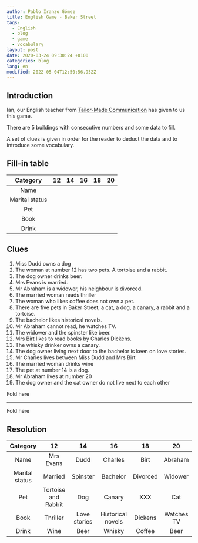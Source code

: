 ```yaml
---
author: Pablo Iranzo Gómez
title: English Game - Baker Street
tags:
  - English
  - blog
  - game
  - vocabulary
layout: post
date: 2020-03-24 09:30:24 +0100
categories: blog
lang: en
modified: 2022-05-04T12:50:56.952Z
---
```


## Introduction

Ian, our English teacher from [Tailor-Made Communication](https://www.linkedin.com/in/ian-pinhey-85553116/) has given to us this game.

There are 5 buildings with consecutive numbers and some data to fill.

A set of clues is given in order for the reader to deduct the data and to introduce some vocabulary.

## Fill-in table

|    Category    | 12  | 14  | 16  | 18  | 20  |
| :------------: | :-: | :-: | :-: | :-: | :-: |
|      Name      |     |     |     |     |     |
| Marital status |     |     |     |     |     |
|      Pet       |     |     |     |     |     |
|      Book      |     |     |     |     |     |
|     Drink      |     |     |     |     |     |

## Clues

1. Miss Dudd owns a dog
1. The woman at number 12 has two pets. A tortoise and a rabbit.
1. The dog owner drinks beer.
1. Mrs Evans is married.
1. Mr Abraham is a widower, his neighbour is divorced.
1. The married woman reads thriller
1. The woman who likes coffee does not own a pet.
1. There are five pets in Baker Street, a cat, a dog, a canary, a rabbit and a tortoise.
1. The bachelor likes historical novels.
1. Mr Abraham cannot read, he watches TV.
1. The widower and the spinster like beer.
1. Mrs Birt likes to read books by Charles Dickens.
1. The whisky drinker owns a canary.
1. The dog owner living next door to the bachelor is keen on love stories.
1. Mr Charles lives between Miss Dudd and Mrs Birt
1. The married woman drinks wine
1. The pet at number 14 is a dog.
1. Mr Abraham lives at number 20
1. The dog owner and the cat owner do not live next to each other

Fold here

<hr>
Fold here

## Resolution

|    Category    |         12          |      14      |        16         |    18    |     20     |
| :------------: | :-----------------: | :----------: | :---------------: | :------: | :--------: |
|      Name      |      Mrs Evans      |     Dudd     |      Charles      |   Birt   |  Abraham   |
| Marital status |       Married       |   Spinster   |     Bachelor      | Divorced |  Widower   |
|      Pet       | Tortoise and Rabbit |     Dog      |      Canary       |   XXX    |    Cat     |
|      Book      |      Thriller       | Love stories | Historical novels | Dickens  | Watches TV |
|     Drink      |        Wine         |     Beer     |      Whisky       |  Coffee  |    Beer    |
